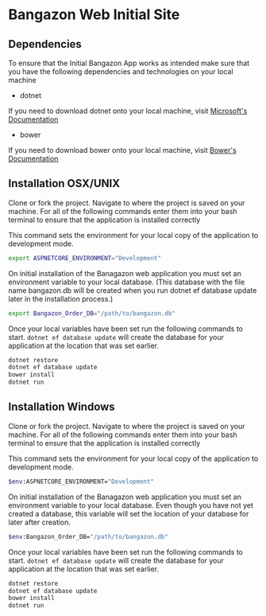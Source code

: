 # Bangazon Web Initial Site

## Dependencies

To ensure that the Initial Bangazon App works as intended make sure that you have the following dependencies and technologies on your local machine

- dotnet 

If you need to download dotnet onto your local machine, visit [Microsoft's Documentation](https://www.microsoft.com/en-us/download/details.aspx?id=30653)

- bower

If you need to download bower onto your local machine, visit [Bower's Documentation](https://bower.io/)

## Installation OSX/UNIX

Clone or fork the project. Navigate to where the project is saved on your machine. For all of the following commands enter them into your bash terminal to ensure that the application is installed correctly


This command sets the environment for your local copy of the application to development mode.
```Bash
export ASPNETCORE_ENVIRONMENT="Development"
```

On initial installation of the Banagazon web application you must set an environment variable to your local database. (This database with the file name bangazon.db will be created when you run dotnet ef database update later in the installation process.)
```Bash
export Bangazon_Order_DB="/path/to/bangazon.db"
```

Once your local variables have been set run the following commands to start. `dotnet ef database update` will create the database for your application at the location that was set earlier.
```Bash
dotnet restore
dotnet ef database update
bower install
dotnet run
```

## Installation Windows

Clone or fork the project. Navigate to where the project is saved on your machine. For all of the following commands enter them into your bash terminal to ensure that the application is installed correctly


This command sets the environment for your local copy of the application to development mode.
```Bash
$env:ASPNETCORE_ENVIRONMENT="Development"
```

On initial installation of the Banagazon web application you must set an environment variable to your local database. Even though you have not yet created a database, this variable will set the location of your database for later after creation.
```Bash
$env:Bangazon_Order_DB="/path/to/bangazon.db"
```

Once your local variables have been set run the following commands to start. `dotnet ef database update` will create the database for your application at the location that was set earlier.
```Bash
dotnet restore
dotnet ef database update
bower install
dotnet run
```
